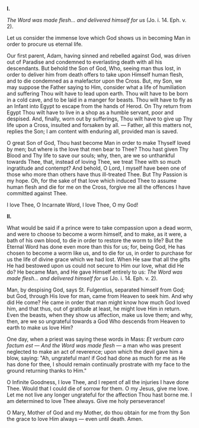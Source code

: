 
**I\.**

*The Word was made flesh... and delivered himself for us* (Jo. i. 14. Eph. v. 2).

Let us consider the immense love which God shows us in becoming Man in order to procure us eternal life.

Our first parent, Adam, having sinned and rebelled against God, was driven out of Paradise and condemned to everlasting death with all his descendants. But behold the Son of God, Who, seeing man thus lost, in order to deliver him from death offers to take upon Himself human flesh, and to die condemned as a malefactor upon the Cross. But, my Son, we may suppose the Father saying to Him, consider what a life of humiliation and suffering Thou wilt have to lead upon earth. Thou wilt have to be born in a cold cave, and to be laid in a manger for beasts. Thou wilt have to fly as an Infant into Egypt to escape from the hands of Herod. On Thy return from Egypt Thou wilt have to live in a shop as a humble servant, poor and despised. And, finally, worn out by sufferings, Thou wilt have to give up Thy life upon a Cross, insulted and forsaken by all. — Father, all this matters not, replies the Son; I am content with enduring all, provided man is saved.

O great Son of God, Thou hast become Man in order to make Thyself loved by men; but where is the love that men bear to Thee? Thou hast given Thy Blood and Thy life to save our souls; why, then, are we so unthankful towards Thee, that, instead of loving Thee, we treat Thee with so much ingratitude and contempt? And behold, O Lord, I myself have been one of those who more than others have thus ill-treated Thee. But Thy Passion is my hope. Oh, for the sake of that love which induced Thee to assume human flesh and die for me on the Cross, forgive me all the offences I have committed against Thee.

I love Thee, O Incarnate Word, I love Thee, O my God!

**II\.**

What would be said if a prince were to take compassion upon a dead worm, and were to choose to become a worm himself, and to make, as it were, a bath of his own blood, to die in order to restore the worm to life? But the Eternal Word has done even more than this for us; for, being God, He has chosen to become a worm like us, and to die for us, in order to purchase for us the life of divine grace which we had lost. When He saw that all the gifts He had bestowed upon us could not secure to Him our love, what did He do? He became Man, and He gave Himself entirely to us: *The Word was made flesh... and delivered himself for us* (Jo. i. 14. Eph. v. 2).

Man, by despising God, says St. Fulgentius, separated himself from God; but God, through His love for man, came from Heaven to seek him. And why did He come? He came in order that man might know how much God loved him, and that thus, out of gratitude at least, he might love Him in return. Even the beasts, when they show us affection, make us love them; and why, then, are we so ungrateful towards a God Who descends from Heaven to earth to make us love Him?

One day, when a priest was saying these words in Mass: *Et verbum caro factum est — And the Word was made flesh* — a man who was present neglected to make an act of reverence; upon which the devil gave him a blow, saying: \"Ah, ungrateful man! if God had done as much for me as He has done for thee, I should remain continually prostrate with my face to the ground returning thanks to Him.\"

O Infinite Goodness, I love Thee, and I repent of all the injuries I have done Thee. Would that I could die of sorrow for them. O my Jesus, give me love. Let me not live any longer ungrateful for the affection Thou hast borne me. I am determined to love Thee always. Give me holy perseverance!

O Mary, Mother of God and my Mother, do thou obtain for me from thy Son the grace to love Him always — even until death. Amen.

